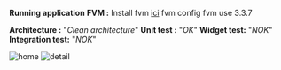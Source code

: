 **Running application**
**FVM :**
Install fvm [ici](https://fvm.app/docs/getting_started/installation)
    fvm config
	fvm use 3.3.7

**Architecture :** "*Clean architecture*"
**Unit test :** "*OK*"
**Widget test:** "*NOK*"
**Integration test:** "*NOK*"

![home](https://github.com/babakoto/flutter_contact/blod/main/screens/home.png)
![detail](https://github.com/babakoto/flutter_contact/blod/main/screen/detail.png)
